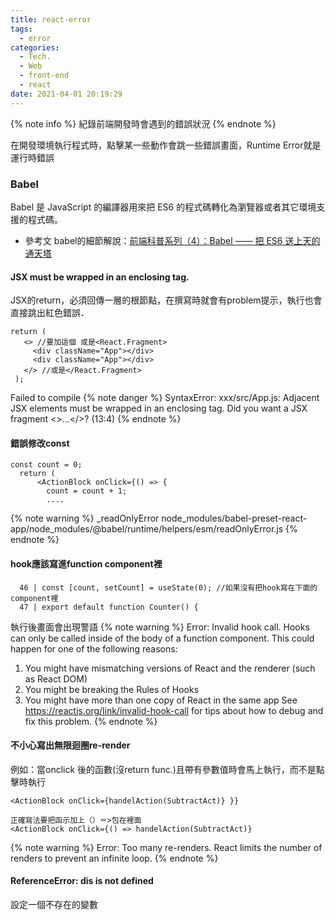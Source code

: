 ```yaml
---
title: react-error
tags:
  - error
categories:
  - Tech.
  - Web
  - front-end
  - react
date: 2021-04-01 20:19:29
---
```



{% note info %} 紀錄前端開發時會遇到的錯誤狀況 {% endnote %}


<!--more-->


在開發環境執行程式時，點擊某一些動作會跳一些錯誤畫面，Runtime Error就是運行時錯誤
### Babel
Babel 是 JavaScript 的編譯器用來把 ES6 的程式碼轉化為瀏覽器或者其它環境支援的程式碼。

- 參考文 babel的細節解說：[前端科普系列（4）：Babel —— 把 ES6 送上天的通天塔](https://www.mdeditor.tw/pl/pNFj/zh-tw)


 #### JSX must be wrapped in an enclosing tag.
 JSX的return，必須回傳一層的根節點，在撰寫時就會有problem提示，執行也會直接跳出紅色錯誤．
 ```
return (
    <> //要加這個 或是<React.Fragment>
      <div className="App"></div>
      <div className="App"></div>
    </> //或是</React.Fragment>
  );
 ```
 Failed to compile
{% note danger %}
 SyntaxError: xxx/src/App.js: Adjacent JSX elements must be wrapped in an enclosing tag. Did you want a JSX fragment <>...</>? (13:4)
  {% endnote %}
  
#### 錯誤修改const
```
const count = 0;
  return (
      <ActionBlock onClick={() => {
        count = count + 1;
        ....
```

{% note warning %}
 _readOnlyError
node_modules/babel-preset-react-app/node_modules/@babel/runtime/helpers/esm/readOnlyError.js
 {% endnote %}

#### hook應該寫進function component裡
```
  46 | const [count, setCount] = useState(0); //如果沒有把hook寫在下面的component裡
  47 | export default function Counter() {
```
執行後畫面會出現警語
{% note warning %}
Error: Invalid hook call. Hooks can only be called inside of the body of a function component. This could happen for one of the following reasons:
1. You might have mismatching versions of React and the renderer (such as React DOM)
2. You might be breaking the Rules of Hooks
3. You might have more than one copy of React in the same app
See https://reactjs.org/link/invalid-hook-call for tips about how to debug and fix this problem.
 {% endnote %}

#### 不小心寫出無限迴圈re-render

例如：當onclick 後的函數(沒return func.)且帶有參數值時會馬上執行，而不是點擊時執行
```
<ActionBlock onClick={handelAction(SubtractAct)} }}

正確寫法要把函示加上（）＝>包在裡面
<ActionBlock onClick={() => handelAction(SubtractAct)}
```
{% note warning %}
Error: Too many re-renders. React limits the number of renders to prevent an infinite loop.
 {% endnote %}


#### ReferenceError: dis is not defined
設定一個不存在的變數